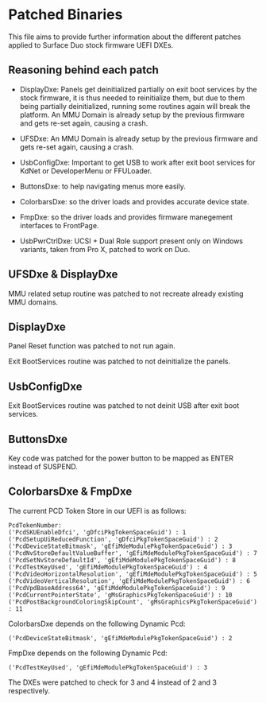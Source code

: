 # Patched Binaries

This file aims to provide further information about the different patches applied to Surface Duo stock firmware UEFI DXEs.

## Reasoning behind each patch

- DisplayDxe: Panels get deinitialized partially on exit boot services by the stock firmware, it is thus needed to reinitialize them, but due to them being partially deinitialized, running some routines again will break the platform. An MMU Domain is already setup by the previous firmware and gets re-set again, causing a crash.

- UFSDxe: An MMU Domain is already setup by the previous firmware and gets re-set again, causing a crash.

- UsbConfigDxe: Important to get USB to work after exit boot services for KdNet or DeveloperMenu or FFULoader.

- ButtonsDxe: to help navigating menus more easily.

- ColorbarsDxe: so the driver loads and provides accurate device state.

- FmpDxe: so the driver loads and provides firmware manegement interfaces to FrontPage.

- UsbPwrCtrlDxe: UCSI + Dual Role support present only on Windows variants, taken from Pro X, patched to work on Duo.

## UFSDxe & DisplayDxe

MMU related setup routine was patched to not recreate already existing MMU domains.

## DisplayDxe

Panel Reset function was patched to not run again.

Exit BootServices routine was patched to not deinitialize the panels.

## UsbConfigDxe

Exit BootServices routine was patched to not deinit USB after exit boot services.

## ButtonsDxe

Key code was patched for the power button to be mapped as ENTER instead of SUSPEND.

## ColorbarsDxe & FmpDxe
The current PCD Token Store in our UEFI is as follows:

```
PcdTokenNumber: 
('PcdSKUEnableDfci', 'gDfciPkgTokenSpaceGuid') : 1
('PcdSetupUiReducedFunction', 'gDfciPkgTokenSpaceGuid') : 2
('PcdDeviceStateBitmask', 'gEfiMdeModulePkgTokenSpaceGuid') : 3
('PcdNvStoreDefaultValueBuffer', 'gEfiMdeModulePkgTokenSpaceGuid') : 7
('PcdSetNvStoreDefaultId', 'gEfiMdeModulePkgTokenSpaceGuid') : 8
('PcdTestKeyUsed', 'gEfiMdeModulePkgTokenSpaceGuid') : 4
('PcdVideoHorizontalResolution', 'gEfiMdeModulePkgTokenSpaceGuid') : 5
('PcdVideoVerticalResolution', 'gEfiMdeModulePkgTokenSpaceGuid') : 6
('PcdVpdBaseAddress64', 'gEfiMdeModulePkgTokenSpaceGuid') : 9
('PcdCurrentPointerState', 'gMsGraphicsPkgTokenSpaceGuid') : 10
('PcdPostBackgroundColoringSkipCount', 'gMsGraphicsPkgTokenSpaceGuid') : 11
```

ColorbarsDxe depends on the following Dynamic Pcd:
```
('PcdDeviceStateBitmask', 'gEfiMdeModulePkgTokenSpaceGuid') : 2
```

FmpDxe depends on the following Dynamic Pcd:
```
('PcdTestKeyUsed', 'gEfiMdeModulePkgTokenSpaceGuid') : 3
```

The DXEs were patched to check for 3 and 4 instead of 2 and 3 respectively.